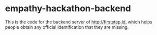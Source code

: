 # empathy-hackathon-backend
This is the code for the backend server of http://firststep.id, which helps people obtain any official identification that they are missing.
